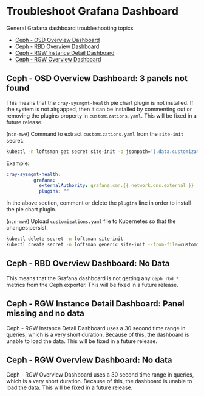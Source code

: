 # Troubleshoot Grafana Dashboard

General Grafana dashboard troubleshooting topics

- [Ceph - OSD Overview Dashboard](#ceph---osd-overview-dashboard-3-panels-not-found)
- [Ceph - RBD Overview Dashboard](#ceph---rbd-overview-dashboard-no-data)
- [Ceph - RGW Instance Detail Dashboard](#ceph---rgw-instance-detail-dashboard-panel-missing-and-no-data)
- [Ceph - RGW Overview Dashboard](#ceph---rgw-overview-dashboard-no-data)

## Ceph - OSD Overview Dashboard: 3 panels not found

This means that the `cray-sysmgmt-health` pie chart plugin is not installed.
If the system is not airgapped, then it can be installed by commenting out or removing the plugins property in `customizations.yaml`.
This will be fixed in a future release.

(`ncn-mw#`) Command to extract `customizations.yaml` from the `site-init` secret.

```bash
kubectl -n loftsman get secret site-init -o jsonpath='{.data.customizations\.yaml}' | base64 -d - > customizations.yaml
```

Example:

```yaml
cray-sysmgmt-health:
          grafana:
            externalAuthority: grafana.cmn.{{ network.dns.external }}
            plugins: ""
```

In the above section, comment or delete the `plugins` line in order to install the pie chart plugin.

(`ncn-mw#`) Upload `customizations.yaml` file to Kubernetes so that the changes persist.

```bash
kubectl delete secret -n loftsman site-init
kubectl create secret -n loftsman generic site-init --from-file=customizations.yaml
```

## Ceph - RBD Overview Dashboard: No Data

This means that the Grafana dashboard is not getting any `ceph_rbd_*` metrics from the Ceph exporter.
This will be fixed in a future release.

## Ceph - RGW Instance Detail Dashboard: Panel missing and no data

Ceph - RGW Instance Detail Dashboard uses a 30 second time range in queries, which is a very short duration. Because of this, the dashboard is unable to load the data.
This will be fixed in a future release.

## Ceph - RGW Overview Dashboard: No data

Ceph - RGW Overview Dashboard uses a 30 second time range in queries, which is a very short duration. Because of this, the dashboard is unable to load the data.
This will be fixed in a future release.
